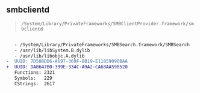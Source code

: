 ## smbclientd

> `/System/Library/PrivateFrameworks/SMBClientProvider.framework/smbclientd`

```diff

   - /System/Library/PrivateFrameworks/SMBSearch.framework/SMBSearch
   - /usr/lib/libSystem.B.dylib
   - /usr/lib/libobjc.A.dylib
-  UUID: 7D50BDD6-A697-369F-8B19-E11859090BAA
+  UUID: DA8647B0-399E-334C-A9A2-CA68AA598520
   Functions: 2321
   Symbols:   229
   CStrings:  2617

```
